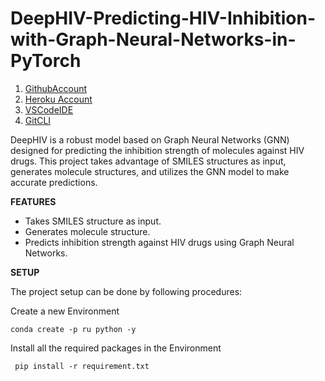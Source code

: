 # DeepHIV-Predicting-HIV-Inhibition-with-Graph-Neural-Networks-in-PyTorch

1. [GithubAccount](https://github.com)
2. [Heroku Account](https://heroku.com)
3. [VSCodeIDE](https://code.visualstudio.com/)
4. [GitCLI](https://git-scm.com/book/en/v2/Getting-Started-The-Command-Line)

DeepHIV is a robust model based on Graph Neural Networks (GNN) designed for predicting the inhibition strength of molecules against HIV drugs. This project takes advantage of SMILES structures as input, generates molecule structures, and utilizes the GNN model to make accurate predictions.

**FEATURES**

- Takes SMILES structure as input.
- Generates molecule structure.
- Predicts inhibition strength against HIV drugs using Graph Neural Networks.

**SETUP**

The project setup can be done by following procedures:

Create a new Environment
```
conda create -p ru python -y
```
Install all the required packages in the Environment

```
 pip install -r requirement.txt
```
